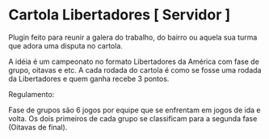 # Cartola Libertadores [ Servidor ]
Plugin feito para reunir a galera do trabalho, do bairro ou aquela sua turma que adora uma disputa no cartola. 

A idéia é um campeonato no formato Libertadores da América com fase de grupo, oitavas e etc. 
A cada rodada do cartola é como se fosse uma rodada da Libertadores e quem ganha recebe 3 pontos. 

Regulamento:

Fase de grupos são 6 jogos por equipe que se enfrentam em jogos de ida e volta. Os dois primeiros de cada grupo se classificam para a segunda fase (Oitavas de final).